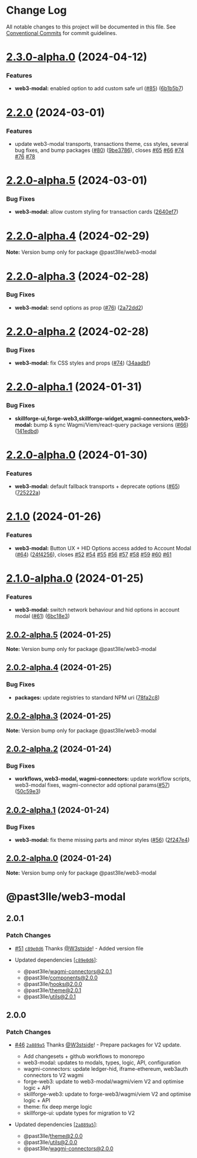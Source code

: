 # Change Log

All notable changes to this project will be documented in this file.
See [Conventional Commits](https://conventionalcommits.org) for commit guidelines.

# [2.3.0-alpha.0](https://github.com/PAST3LLE/past3lle-monorepo/compare/@past3lle/web3-modal@2.2.0...@past3lle/web3-modal@2.3.0-alpha.0) (2024-04-12)


### Features

* **web3-modal:** enabled option to add custom safe url ([#85](https://github.com/PAST3LLE/past3lle-monorepo/issues/85)) ([6b1b5b7](https://github.com/PAST3LLE/past3lle-monorepo/commit/6b1b5b7ff7e120ecd79f232e2d24c205a7c3278a))





# [2.2.0](https://github.com/PAST3LLE/past3lle-monorepo/compare/@past3lle/web3-modal@2.1.0...@past3lle/web3-modal@2.2.0) (2024-03-01)


### Features

* update web3-modal transports, transactions theme, css styles, several bug fixes, and bump packages ([#80](https://github.com/PAST3LLE/past3lle-monorepo/issues/80)) ([9be3786](https://github.com/PAST3LLE/past3lle-monorepo/commit/9be3786edfb9606d292cb081cbb8e9e56af86327)), closes [#65](https://github.com/PAST3LLE/past3lle-monorepo/issues/65) [#66](https://github.com/PAST3LLE/past3lle-monorepo/issues/66) [#74](https://github.com/PAST3LLE/past3lle-monorepo/issues/74) [#76](https://github.com/PAST3LLE/past3lle-monorepo/issues/76) [#78](https://github.com/PAST3LLE/past3lle-monorepo/issues/78)





# [2.2.0-alpha.5](https://github.com/PAST3LLE/past3lle-monorepo/compare/@past3lle/web3-modal@2.2.0-alpha.4...@past3lle/web3-modal@2.2.0-alpha.5) (2024-03-01)


### Bug Fixes

* **web3-modal:** allow custom styling for transaction cards ([2640ef7](https://github.com/PAST3LLE/past3lle-monorepo/commit/2640ef71a7ab7325adb2ebe1f7038b4d7017d3ae))





# [2.2.0-alpha.4](https://github.com/PAST3LLE/past3lle-monorepo/compare/@past3lle/web3-modal@2.2.0-alpha.3...@past3lle/web3-modal@2.2.0-alpha.4) (2024-02-29)

**Note:** Version bump only for package @past3lle/web3-modal





# [2.2.0-alpha.3](https://github.com/PAST3LLE/past3lle-monorepo/compare/@past3lle/web3-modal@2.2.0-alpha.2...@past3lle/web3-modal@2.2.0-alpha.3) (2024-02-28)


### Bug Fixes

* **web3-modal:** send options as prop ([#76](https://github.com/PAST3LLE/past3lle-monorepo/issues/76)) ([2a72dd2](https://github.com/PAST3LLE/past3lle-monorepo/commit/2a72dd28b142b9b650daf669a7a6100cf64e5156))





# [2.2.0-alpha.2](https://github.com/PAST3LLE/past3lle-monorepo/compare/@past3lle/web3-modal@2.2.0-alpha.1...@past3lle/web3-modal@2.2.0-alpha.2) (2024-02-28)


### Bug Fixes

* **web3-modal:** fix CSS styles and props ([#74](https://github.com/PAST3LLE/past3lle-monorepo/issues/74)) ([34aadbf](https://github.com/PAST3LLE/past3lle-monorepo/commit/34aadbfebeac777b2e02f0a07a7c7baaa09c4958))





# [2.2.0-alpha.1](https://github.com/PAST3LLE/past3lle-monorepo/compare/@past3lle/web3-modal@2.2.0-alpha.0...@past3lle/web3-modal@2.2.0-alpha.1) (2024-01-31)


### Bug Fixes

* **skillforge-ui,forge-web3,skillforge-widget,wagmi-connectors,web3-modal:** bump & sync Wagmi/Viem/react-query package versions ([#66](https://github.com/PAST3LLE/past3lle-monorepo/issues/66)) ([141edbd](https://github.com/PAST3LLE/past3lle-monorepo/commit/141edbde34b5021e05c58569e545dc4a0a28768b))





# [2.2.0-alpha.0](https://github.com/PAST3LLE/past3lle-monorepo/compare/@past3lle/web3-modal@2.1.0...@past3lle/web3-modal@2.2.0-alpha.0) (2024-01-30)


### Features

* **web3-modal:** default fallback transports + deprecate options ([#65](https://github.com/PAST3LLE/past3lle-monorepo/issues/65)) ([725222a](https://github.com/PAST3LLE/past3lle-monorepo/commit/725222a9418a5b3d0ed912d8faaa61274f490cd0))





# [2.1.0](https://github.com/PAST3LLE/past3lle-monorepo/compare/@past3lle/web3-modal@2.0.0-alpha.12...@past3lle/web3-modal@2.1.0) (2024-01-26)


### Features

* **web3-modal:** Button UX + HID Options access added to Account Modal ([#64](https://github.com/PAST3LLE/past3lle-monorepo/issues/64)) ([24f4256](https://github.com/PAST3LLE/past3lle-monorepo/commit/24f42567db28f175cadcd6ec581a5cb8b7ea6c74)), closes [#52](https://github.com/PAST3LLE/past3lle-monorepo/issues/52) [#54](https://github.com/PAST3LLE/past3lle-monorepo/issues/54) [#55](https://github.com/PAST3LLE/past3lle-monorepo/issues/55) [#56](https://github.com/PAST3LLE/past3lle-monorepo/issues/56) [#57](https://github.com/PAST3LLE/past3lle-monorepo/issues/57) [#58](https://github.com/PAST3LLE/past3lle-monorepo/issues/58) [#59](https://github.com/PAST3LLE/past3lle-monorepo/issues/59) [#60](https://github.com/PAST3LLE/past3lle-monorepo/issues/60) [#61](https://github.com/PAST3LLE/past3lle-monorepo/issues/61)





# [2.1.0-alpha.0](https://github.com/PAST3LLE/past3lle-monorepo/compare/@past3lle/web3-modal@2.0.2-alpha.5...@past3lle/web3-modal@2.1.0-alpha.0) (2024-01-25)


### Features

* **web3-modal:**  switch network behaviour and hid options in account modal ([#61](https://github.com/PAST3LLE/past3lle-monorepo/issues/61)) ([6bc18e3](https://github.com/PAST3LLE/past3lle-monorepo/commit/6bc18e30f5a53507655fc5702573219d09569a3c))





## [2.0.2-alpha.5](https://github.com/PAST3LLE/past3lle-monorepo/compare/@past3lle/web3-modal@2.0.2-alpha.4...@past3lle/web3-modal@2.0.2-alpha.5) (2024-01-25)

**Note:** Version bump only for package @past3lle/web3-modal





## [2.0.2-alpha.4](https://github.com/PAST3LLE/past3lle-monorepo/compare/@past3lle/web3-modal@2.0.2-alpha.3...@past3lle/web3-modal@2.0.2-alpha.4) (2024-01-25)


### Bug Fixes

* **packages:** update registries to standard NPM uri ([78fa2c8](https://github.com/PAST3LLE/past3lle-monorepo/commit/78fa2c870d2458a22fa0109a2aa29fde94b1cb64))





## [2.0.2-alpha.3](https://github.com/PAST3LLE/past3lle-monorepo/compare/@past3lle/web3-modal@2.0.2-alpha.2...@past3lle/web3-modal@2.0.2-alpha.3) (2024-01-25)

**Note:** Version bump only for package @past3lle/web3-modal





## [2.0.2-alpha.2](https://github.com/PAST3LLE/past3lle-monorepo/compare/@past3lle/web3-modal@2.0.2-alpha.1...@past3lle/web3-modal@2.0.2-alpha.2) (2024-01-24)


### Bug Fixes

* **workflows, web3-modal, wagmi-connectors:** update workflow scripts,  web3-modal fixes, wagmi-connector add optional params([#57](https://github.com/PAST3LLE/past3lle-monorepo/issues/57)) ([50c59e3](https://github.com/PAST3LLE/past3lle-monorepo/commit/50c59e37d33887d92c8b52399ddc9a7971e688e1))





## [2.0.2-alpha.1](https://github.com/PAST3LLE/past3lle-monorepo/compare/@past3lle/web3-modal@2.0.2-alpha.0...@past3lle/web3-modal@2.0.2-alpha.1) (2024-01-24)


### Bug Fixes

* **web3-modal:** fix theme missing parts and minor styles ([#56](https://github.com/PAST3LLE/past3lle-monorepo/issues/56)) ([2f247e4](https://github.com/PAST3LLE/past3lle-monorepo/commit/2f247e4fa41da69b827f3f29556481e9e9f0aa0f))





## [2.0.2-alpha.0](https://github.com/PAST3LLE/past3lle-monorepo/compare/@past3lle/web3-modal@2.0.0-alpha.12...@past3lle/web3-modal@2.0.2-alpha.0) (2024-01-24)

**Note:** Version bump only for package @past3lle/web3-modal





# @past3lle/web3-modal

## 2.0.1

### Patch Changes

- [#51](https://github.com/PAST3LLE/monorepo/pull/51) [`c89e0d6`](https://github.com/PAST3LLE/monorepo/commit/c89e0d68f2bcadfd418e04737b5ba1416d714796) Thanks [@W3stside](https://github.com/W3stside)! - Added version file

- Updated dependencies [[`c89e0d6`](https://github.com/PAST3LLE/monorepo/commit/c89e0d68f2bcadfd418e04737b5ba1416d714796)]:
  - @past3lle/wagmi-connectors@2.0.1
  - @past3lle/components@2.0.0
  - @past3lle/hooks@2.0.0
  - @past3lle/theme@2.0.1
  - @past3lle/utils@2.0.1

## 2.0.0

### Patch Changes

- [#46](https://github.com/PAST3LLE/monorepo/pull/46) [`2a889a5`](https://github.com/PAST3LLE/monorepo/commit/2a889a5432ed9ed656b09a5cfb8f87448c526080) Thanks [@W3stside](https://github.com/W3stside)! - Prepare packages for V2 update.

  - Add changesets + github workflows to monorepo
  - web3-modal: updates to modals, types, logic, API, configuration
  - wagmi-connectors: update ledger-hid, iframe-ethereum, web3auth connectors to V2 wagmi
  - forge-web3: update to web3-modal/wagmi/viem V2 and optimise logic + API
  - skillforge-web3: update to forge-web3/wagmi/viem V2 and optimise logic + API
  - theme: fix deep merge logic
  - skillforge-ui: update types for migration to V2

- Updated dependencies [[`2a889a5`](https://github.com/PAST3LLE/monorepo/commit/2a889a5432ed9ed656b09a5cfb8f87448c526080)]:
  - @past3lle/theme@2.0.0
  - @past3lle/utils@2.0.0
  - @past3lle/wagmi-connectors@2.0.0
